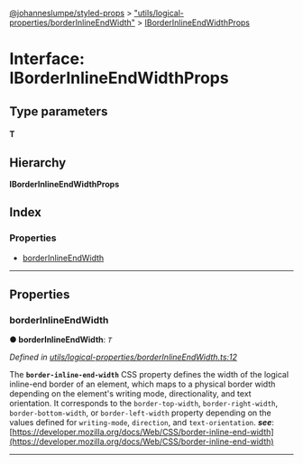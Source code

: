 [@johanneslumpe/styled-props](../README.md) > ["utils/logical-properties/borderInlineEndWidth"](../modules/_utils_logical_properties_borderinlineendwidth_.md) > [IBorderInlineEndWidthProps](../interfaces/_utils_logical_properties_borderinlineendwidth_.iborderinlineendwidthprops.md)

# Interface: IBorderInlineEndWidthProps

## Type parameters
#### T 
## Hierarchy

**IBorderInlineEndWidthProps**

## Index

### Properties

* [borderInlineEndWidth](_utils_logical_properties_borderinlineendwidth_.iborderinlineendwidthprops.md#borderinlineendwidth)

---

## Properties

<a id="borderinlineendwidth"></a>

###  borderInlineEndWidth

**● borderInlineEndWidth**: *`T`*

*Defined in [utils/logical-properties/borderInlineEndWidth.ts:12](https://github.com/johanneslumpe/styled-props/blob/3abf398/src/utils/logical-properties/borderInlineEndWidth.ts#L12)*

The **`border-inline-end-width`** CSS property defines the width of the logical inline-end border of an element, which maps to a physical border width depending on the element's writing mode, directionality, and text orientation. It corresponds to the `border-top-width`, `border-right-width`, `border-bottom-width`, or `border-left-width` property depending on the values defined for `writing-mode`, `direction`, and `text-orientation`.
*__see__*: [https://developer.mozilla.org/docs/Web/CSS/border-inline-end-width](https://developer.mozilla.org/docs/Web/CSS/border-inline-end-width)

___

